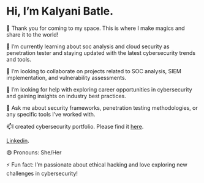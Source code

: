 # Hi, I’m Kalyani Batle.


🔭 Thank you for coming to my space. This is where I make magics and share it to the world!

🌱 I’m currently learning about soc analysis and cloud security as  penetration tester and staying updated with the latest cybersecurity trends and tools.

👯 I’m looking to collaborate on projects related to SOC analysis, SIEM implementation, and vulnerability assessments.

🤔 I’m looking for help with exploring career opportunities in cybersecurity and gaining insights on industry best practices.

💬 Ask me about security frameworks, penetration testing methodologies, or any specific tools I’ve worked with.

📫I created cybersecurity portfolio. Please find it [here](https://github.com/highfunctioning/github.io).

 [Linkedin]( https://www.linkedin.com/in/kalyanibatle/).

😄 Pronouns: She/Her

⚡ Fun fact: I’m passionate about ethical hacking and love exploring new challenges in cybersecurity!
